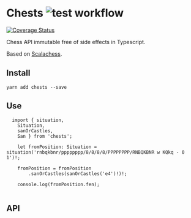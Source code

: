 # Chests ![test workflow](https://github.com/eguneys/tamcher/actions/workflows/test.yml/badge.svg)

[![Coverage Status](https://coveralls.io/repos/github/eguneys/chests/badge.svg?branch=master)](https://coveralls.io/github/eguneys/chests?branch=master)

Chess API immutable free of side effects in Typescript.

Based on [Scalachess](https://github.com/ornicar/scalachess).

## Install

`yarn add chests --save`

## Use

```
  import { situation,
    Situation,
    sanOrCastles,
    San } from 'chests';

    let fromPosition: Situation = situation('rnbqkbnr/pppppppp/8/8/8/8/PPPPPPPP/RNBQKBNR w KQkq - 0 1')!;

    fromPosition = fromPosition
        .sanOrCastles(sanOrCastles('e4')!)!;

    console.log(fromPosition.fen);
  
```


## API

